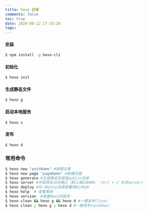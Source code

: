 ```yaml
---
title: hexo 部署
comments: false
toc: true
date: 2020-08-12 17:33:20
tags:
---
```

#### 安装 

``` bash
$ npm install -g hexo-cli
```


#### 初始化

``` bash
$ hexo init
```

#### 生成静态文件

``` bash
$ hexo g
```

#### 启动本地服务

``` bash
$ hexo s
```
#### 发布

``` bash
$ hexo d
```
### 常用命令

``` bash
$ hexo new "postName" #新建文章
$ hexo new page "pageName" #新建页面
$ hexo generate #生成静态页面至public目录
$ hexo server #开启预览访问端口（默认端口4000，'ctrl + c'关闭server）
$ hexo deploy #将.deploy目录部署到GitHub
$ hexo help  # 查看帮助
$ hexo version  #查看Hexo的版本
$ hexo clean && hexo g && hexo d #一键发布(liux)
$ hexo clean ; hexo g ; hexo d #一键发布(windows)
```